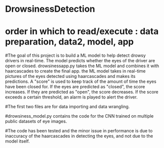 # DrowsinessDetection
# order in which to read/execute : data preparation, data2, model, app

#The goal of this project is to build a ML model to help detect drowsy drivers in real-time. The model predicts whether the eyes of the driver are open or closed.
drowsinessapp.py takes the ML model and combines it with haarcascades to create the final app. the ML model takes in real-time pictures of the eyes detected using
haarcascades and makes its predictions. A "score" is used to keep track of the amount of time the eyes have been closed for. If the eyes are predicted as "closed", 
the score increases. If they are predicted as "open", the score decreases. If the score exceeds a certain threshold, an alarm is played to alert the driver.



#The first two files are for data importing and data wrangling.

#drowsiness_model.py contains the code for the CNN trained on multiple public datasets of eye images.

#The code has been tested and the minor issue in performance is due to inaccuracy of the haarcascades in detecting the eyes, and not due to the model itself.

